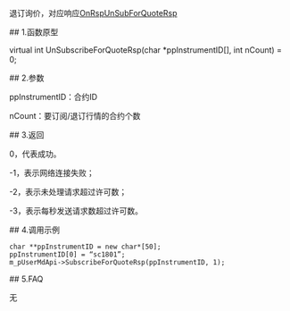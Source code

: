 <p>退订询价，对应响应<a href="../../CTHOSTFTDCMDSPI/ONRSPUNSUBFORQUOTERSP/">OnRspUnSubForQuoteRsp</a></p>
<span class="anchor" id="e2778bc8-3635-4d29-a159-7823c878a576"></span>
## 1.函数原型
<p>virtual int UnSubscribeForQuoteRsp(char *ppInstrumentID[], int nCount) = 0;</p>
<span class="anchor" id="87805027-852a-423e-8955-6d7d8e96f680"></span>
## 2.参数
<p>ppInstrumentID：合约ID</p>
<p>nCount：要订阅/退订行情的合约个数</p>
<span class="anchor" id="75a2bf48-1e2d-43f5-ba7a-e9a9dc03bd19"></span>
## 3.返回
<p>0，代表成功。</p>
<p>-1，表示网络连接失败；</p>
<p>-2，表示未处理请求超过许可数；</p>
<p>-3，表示每秒发送请求数超过许可数。</p>
<span class="anchor" id="800aec28-6d0a-4f38-bba7-0a992665cb92"></span>
## 4.调用示例
<pre><code>char **ppInstrumentID = new char*[50];
ppInstrumentID[0] = “sc1801”;
m_pUserMdApi-&gt;SubscribeForQuoteRsp(ppInstrumentID, 1);
</code></pre>
<span class="anchor" id="2108920c-61aa-4a87-9e58-880ef317a70d"></span>
## 5.FAQ
<p>无</p>
